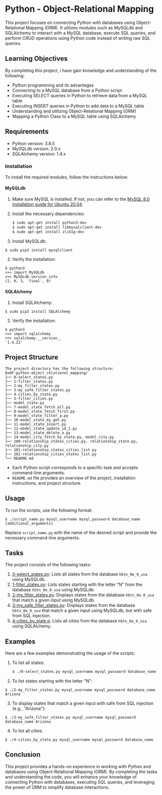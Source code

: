 # Python - Object-Relational Mapping

This project focuses on connecting Python with databases using Object-Relational Mapping (ORM). It utilizes modules such as MySQLdb and SQLAlchemy to interact with a MySQL database, execute SQL queries, and perform CRUD operations using Python code instead of writing raw SQL queries.

## Learning Objectives

By completing this project, i have  gain knowledge and understanding of the following:

- Python programming and its advantages
- Connecting to a MySQL database from a Python script
- Executing SELECT queries in Python to retrieve data from a MySQL table
- Executing INSERT queries in Python to add data to a MySQL table
- Understanding and utilizing Object-Relational Mapping (ORM)
- Mapping a Python Class to a MySQL table using SQLAlchemy

## Requirements

- Python version: 3.8.5
- MySQLdb version: 2.0.x
- SQLAlchemy version: 1.4.x

### Installation

To install the required modules, follow the instructions below:

#### MySQLdb

1. Make sure MySQL is installed. If not, you can refer to the [MySQL 8.0 installation guide for Ubuntu 20.04](https://dev.mysql.com/doc/mysql-installation-excerpt/8.0/en/linux-installation.html).

2. Install the necessary dependencies:

   ```bash
   $ sudo apt-get install python3-dev
   $ sudo apt-get install libmysqlclient-dev
   $ sudo apt-get install zlib1g-dev

1. Install MySQLdb:
```
$ sudo pip3 install mysqlclient
```
2. Verify the installation:
```
$ python3
>>> import MySQLdb
>>> MySQLdb.version_info
(2, 0, 3, 'final', 0)
```
#### SQLAlchemy
1. Install SQLAlchemy:
```
$ sudo pip3 install SQLAlchemy
```
2. Verify the installation:
```
$ python3
>>> import sqlalchemy
>>> sqlalchemy.__version__
'1.4.22'
```
## Project Structure
```
The project directory has the following structure:
0x0F-python-object_relational_mapping/
├── 0-select_states.py
├── 1-filter_states.py
├── 2-my_filter_states.py
├── 3-my_safe_filter_states.py
├── 4-cities_by_state.py
├── 5-filter_cities.py
├── model_state.py
├── 7-model_state_fetch_all.py
├── 8-model_state_fetch_first.py
├── 9-model_state_filter_a.py
├── 10-model_state_my_get.py
├── 11-model_state_insert.py
├── 12-model_state_update_id_2.py
├── 13-model_state_delete_a.py
├── 14-model_city_fetch_by_state.py, model_city.py
├── 100-relationship_states_cities.py, relationship_state.py, relationship_city.py
├── 101-relationship_states_cities_list.py
├── 102-relationship_cities_states_list.py
└── README.md
```
* Each Python script corresponds to a specific task and accepts command-line arguments.
* `README.md` file provides an overview of the project, installation instructions, and project structure.
## Usage
To run the scripts, use the following format:
```
$ ./script_name.py mysql_username mysql_password database_name [additional_arguments]
```
Replace `script_name.py` with the name of the desired script and provide the necessary command-line arguments.
## Tasks
The project consists of the following tasks:
1. [0-select_states.py](./0-select_states.py): Lists all states from the database `hbtn_0e_0_usa` using MySQLdb.
2. [1-filter_states.py](./1-filter_states.py): Lists states starting with the letter "N" from the database `hbtn_0e_0_usa` using MySQLdb.
3. [2-my_filter_states.py](./2-my_filter_states.py): Displays states from the database `hbtn_0e_0_usa` that match a given input using MySQLdb.
4. [3-my_safe_filter_states.py](./3-my_safe_filter_states.py): Displays states from the database `hbtn_0e_0_usa` that match a given input using MySQLdb, but with safe from SQL injection.
5. [4-cities_by_state.p](./4-cities_by_state.py): Lists all cities from the database `hbtn_0e_4_usa` using SQLAlchemy.

## Examples

Here are a few examples demonstrating the usage of the scripts:

1. To list all states:
   ```bash
   $ ./0-select_states.py mysql_username mysql_password database_name

2. To list states starting with the letter "N":
```
$ ./2-my_filter_states.py mysql_username mysql_password database_name Arizona
```
3. To display states that match a given input with safe from SQL injection (e.g., "Arizona"):
```
$ ./3-my_safe_filter_states.py mysql_username mysql_password database_name Arizona
```
4. To list all cities:
```
$ ./4-cities_by_state.py mysql_username mysql_password database_name
```
## Conclusion
This project provides a hands-on experience in working with Python and databases using Object-Relational Mapping (ORM). By completing the tasks and understanding the code, you will enhance your knowledge of connecting Python with databases, executing SQL queries, and leveraging the power of ORM to simplify database interactions.
